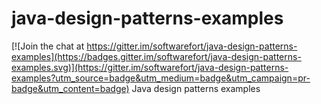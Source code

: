 # java-design-patterns-examples

[![Join the chat at https://gitter.im/softwarefort/java-design-patterns-examples](https://badges.gitter.im/softwarefort/java-design-patterns-examples.svg)](https://gitter.im/softwarefort/java-design-patterns-examples?utm_source=badge&utm_medium=badge&utm_campaign=pr-badge&utm_content=badge)
Java design patterns examples

